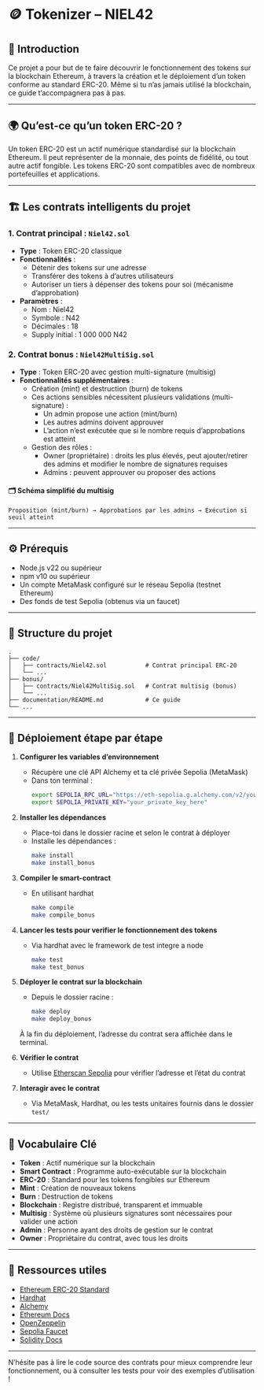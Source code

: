# 🪙 Tokenizer – NIEL42

## 🔰 Introduction

Ce projet a pour but de te faire découvrir le fonctionnement des tokens sur la blockchain Ethereum, à travers la création et le déploiement d’un token conforme au standard ERC-20. Même si tu n’as jamais utilisé la blockchain, ce guide t’accompagnera pas à pas.

---

## 🌍 Qu’est-ce qu’un token ERC-20 ?

Un token ERC-20 est un actif numérique standardisé sur la blockchain Ethereum. Il peut représenter de la monnaie, des points de fidélité, ou tout autre actif fongible. Les tokens ERC-20 sont compatibles avec de nombreux portefeuilles et applications.

---

## 🏗️ Les contrats intelligents du projet

### 1. Contrat principal : `Niel42.sol`
- **Type** : Token ERC-20 classique
- **Fonctionnalités** :
  - Détenir des tokens sur une adresse
  - Transférer des tokens à d’autres utilisateurs
  - Autoriser un tiers à dépenser des tokens pour soi (mécanisme d’approbation)
- **Paramètres** :
  - Nom : Niel42
  - Symbole : N42
  - Décimales : 18
  - Supply initial : 1 000 000 N42

### 2. Contrat bonus : `Niel42MultiSig.sol`
- **Type** : Token ERC-20 avec gestion multi-signature (multisig)
- **Fonctionnalités supplémentaires** :
  - Création (mint) et destruction (burn) de tokens
  - Ces actions sensibles nécessitent plusieurs validations (multi-signature) :
    - Un admin propose une action (mint/burn)
    - Les autres admins doivent approuver
    - L’action n’est exécutée que si le nombre requis d’approbations est atteint
  - Gestion des rôles :
    - Owner (propriétaire) : droits les plus élevés, peut ajouter/retirer des admins et modifier le nombre de signatures requises
    - Admins : peuvent approuver ou proposer des actions

#### 🗂️ Schéma simplifié du multisig

```
Proposition (mint/burn) → Approbations par les admins → Exécution si seuil atteint
```

---

## ⚙️ Prérequis

- Node.js v22 ou supérieur
- npm v10 ou supérieur
- Un compte MetaMask configuré sur le réseau Sepolia (testnet Ethereum)
- Des fonds de test Sepolia (obtenus via un faucet)

---

## 📁 Structure du projet

```
.
├── code/
│   ├── contracts/Niel42.sol           # Contrat principal ERC-20
│   └── ...
├── bonus/
│   ├── contracts/Niel42MultiSig.sol   # Contrat multisig (bonus)
│   └── ...
├── documentation/README.md            # Ce guide
└── ...
```

---

## 🚀 Déploiement étape par étape

1. **Configurer les variables d’environnement**
   - Récupère une clé API Alchemy et ta clé privée Sepolia (MetaMask)
   - Dans ton terminal :
     ```zsh
     export SEPOLIA_RPC_URL="https://eth-sepolia.g.alchemy.com/v2/your_alchemy_api_key_here"
     export SEPOLIA_PRIVATE_KEY="your_private_key_here"
     ```

2. **Installer les dépendances**
   - Place-toi dans le dossier racine et selon le contrat à déployer
   - Installe les dépendances :
     ```zsh
     make install
     make install_bonus
     ```

3. **Compiler le smart-contract**
    - En utilisant hardhat
      ```zsh
      make compile
      make compile_bonus
      ```

4. **Lancer les tests pour verifier le fonctionnement des tokens**
     - Via hardhat avec le framework de test integre a node
       ```zsh
       make test
       make test_bonus
       ```

5. **Déployer le contrat sur la blockchain**
   - Depuis le dossier racine :
     ```zsh
     make deploy
     make deploy_bonus
     ```
    À la fin du déploiement, l’adresse du contrat sera affichée dans le terminal.

6. **Vérifier le contrat**
   - Utilise [Etherscan Sepolia](https://sepolia.etherscan.io/) pour vérifier l’adresse et l’état du contrat

6. **Interagir avec le contrat**
   - Via MetaMask, Hardhat, ou les tests unitaires fournis dans le dossier `test/`

---

## 🧾 Vocabulaire Clé

- **Token** : Actif numérique sur la blockchain
- **Smart Contract** : Programme auto-exécutable sur la blockchain
- **ERC-20** : Standard pour les tokens fongibles sur Ethereum
- **Mint** : Création de nouveaux tokens
- **Burn** : Destruction de tokens
- **Blockchain** : Registre distribué, transparent et immuable
- **Multisig** : Système où plusieurs signatures sont nécessaires pour valider une action
- **Admin** : Personne ayant des droits de gestion sur le contrat
- **Owner** : Propriétaire du contrat, avec tous les droits

---

## 📎 Ressources utiles

- [Ethereum ERC-20 Standard](https://eips.ethereum.org/EIPS/eip-20)
- [Hardhat](https://hardhat.org/)
- [Alchemy](https://www.alchemy.com/)
- [Ethereum Docs](https://ethereum.org/en/developers/docs/standards/tokens/erc-20/)
- [OpenZeppelin](https://docs.openzeppelin.com/contracts/5.x/erc20)
- [Sepolia Faucet](https://www.alchemy.com/faucets/ethereum-sepolia)
- [Solidity Docs](https://docs.soliditylang.org/en/v0.8.28/)

---

N’hésite pas à lire le code source des contrats pour mieux comprendre leur fonctionnement, ou à consulter les tests pour voir des exemples d’utilisation !

